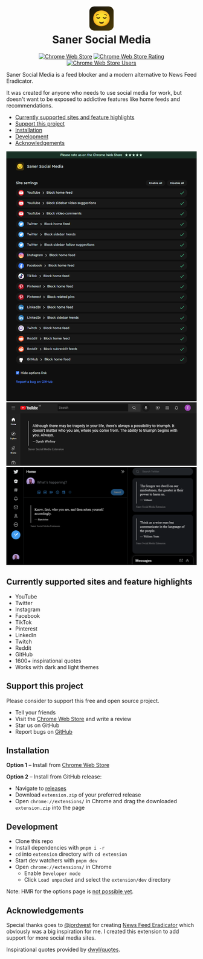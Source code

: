<h1 align="center">
  <a href="https://chrome.google.com/webstore/detail/saner-social-media/opnoobcmpioggidgaejfkbopdphbfkkk"><img src="https://github.com/tobiasdalhof/sanersocialmedia/raw/main/.github/logo64.png" alt="Saner Social Media"></a>
  <br/>
  Saner Social Media
</h1>

<p align="center">
  <a href="https://chrome.google.com/webstore/detail/saner-social-media/opnoobcmpioggidgaejfkbopdphbfkkk"><img src="https://img.shields.io/chrome-web-store/v/opnoobcmpioggidgaejfkbopdphbfkkk?style=for-the-badge&logo=google-chrome&logoColor=white" alt="Chrome Web Store"></a>
  <a href="https://chrome.google.com/webstore/detail/saner-social-media/opnoobcmpioggidgaejfkbopdphbfkkk"><img src="https://img.shields.io/chrome-web-store/rating/opnoobcmpioggidgaejfkbopdphbfkkk?style=for-the-badge&logo=google-chrome&logoColor=white" alt="Chrome Web Store Rating"></a>
  <a href="https://chrome.google.com/webstore/detail/saner-social-media/opnoobcmpioggidgaejfkbopdphbfkkk"><img src="https://img.shields.io/chrome-web-store/users/opnoobcmpioggidgaejfkbopdphbfkkk?style=for-the-badge&logo=google-chrome&logoColor=white" alt="Chrome Web Store Users"></a>
</p>

Saner Social Media is a feed blocker and a modern alternative to News Feed Eradicator.

It was created for anyone who needs to use social media for work, but doesn't want to be exposed to addictive features like home feeds and recommendations.

- [Currently supported sites and feature highlights](#currently-supported-sites-and-feature-highlights)
- [Support this project](#support-this-project)
- [Installation](#installation)
- [Development](#development)
- [Acknowledgements](#acknowledgements)

![Options](./.github/options.png)
![YouTube Home](./.github/youtube-home.png)
![Twitter Home](./.github/twitter-home.png)

## Currently supported sites and feature highlights

- YouTube
- Twitter
- Instagram
- Facebook
- TikTok
- Pinterest
- LinkedIn
- Twitch
- Reddit
- GitHub
- 1600+ inspirational quotes
- Works with dark and light themes

## Support this project

Please consider to support this free and open source project.

- Tell your friends
- Visit the [Chrome Web Store](https://chrome.google.com/webstore/detail/saner-social-media/opnoobcmpioggidgaejfkbopdphbfkkk) and write a review
- Star us on GitHub
- Report bugs on [GitHub](https://github.com/tobiasdalhof/sanersocialmedia/issues)

## Installation

**Option 1** – Install from [Chrome Web Store](https://chrome.google.com/webstore/detail/saner-social-media/opnoobcmpioggidgaejfkbopdphbfkkk)

**Option 2** – Install from GitHub release:

- Navigate to [releases](https://github.com/tobiasdalhof/sanersocialmedia/releases)
- Download `extension.zip` of your preferred release
- Open `chrome://extensions/` in Chrome and drag the downloaded `extension.zip` into the page

## Development

- Clone this repo
- Install dependencies with `pnpm i -r`
- `cd` into `extension` directory with `cd extension`
- Start dev watchers with `pnpm dev`
- Open `chrome://extensions/` in Chrome
  - Enable `Developer mode`
  - Click `Load unpacked` and select the `extension/dev` directory

Note: HMR for the options page is [not possible yet](https://github.com/antfu/vitesse-webext/issues/59#issuecomment-1011008367). 

## Acknowledgements

Special thanks goes to [@jordwest](https://github.com/jordwest) for creating [News Feed Eradicator](https://github.com/jordwest/news-feed-eradicator) which obviously was a big inspiration for me. I created this extension to add support for more social media sites.

Inspirational quotes provided by [dwyl/quotes](https://github.com/dwyl/quotes/blob/main/quotes.json).
